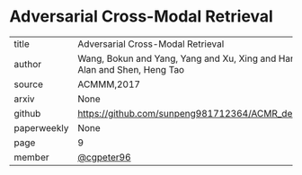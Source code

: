 # Adversarial Cross-Modal Retrieval

|  |  |
| :--- | :--- |
| title |  Adversarial Cross-Modal Retrieval |
| author | Wang, Bokun and Yang, Yang and Xu, Xing and Hanjalic, Alan and Shen, Heng Tao |
| source | ACMMM,2017 |
| arxiv | None|
| github |  https://github.com/sunpeng981712364/ACMR_demo.git |
| paperweekly |None |
| page |  9|
| member | [@cgpeter96](https://github.com/cgpeter96) |
